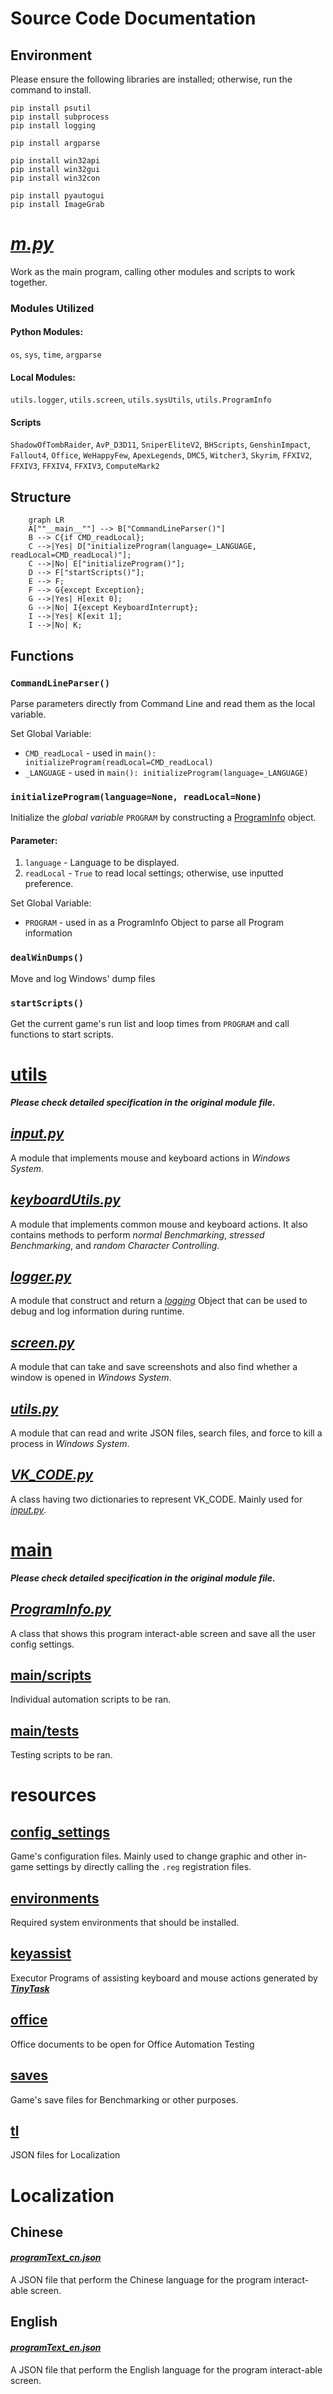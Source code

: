 # Source Code Documentation

## Environment

Please ensure the following libraries are installed; otherwise, run the command to install.

```
pip install psutil
pip install subprocess
pip install logging

pip install argparse

pip install win32api
pip install win32gui
pip install win32con

pip install pyautogui
pip install ImageGrab
```


# [_m.py_](/main.py)

Work as the main program, calling other modules and scripts to work together.

### Modules Utilized

#### Python Modules:
`os`, `sys`, `time`, `argparse`

#### Local Modules:
`utils.logger`, `utils.screen`, `utils.sysUtils`, `utils.ProgramInfo`

#### Scripts
`ShadowOfTombRaider`, `AvP_D3D11`, `SniperEliteV2`, `BHScripts`, `GenshinImpact`, `Fallout4`, `Office`, `WeHappyFew`, `ApexLegends`, `DMC5`, `Witcher3`, `Skyrim`, `FFXIV2`, `FFXIV3`, `FFXIV4`, `FFXIV3`, `ComputeMark2`

## Structure


```mermaid
    graph LR
    A[""__main__""] --> B["CommandLineParser()"]
    B --> C{if CMD_readLocal};
    C -->|Yes| D["initializeProgram(language=_LANGUAGE, readLocal=CMD_readLocal)"];
    C -->|No| E["initializeProgram()"];
    D --> F["startScripts()"];
    E --> F;
    F --> G{except Exception};
    G -->|Yes| H[exit 0];
    G -->|No| I{except KeyboardInterrupt};
    I -->|Yes| K[exit 1];
    I -->|No| K;
```

## Functions

### `CommandLineParser()`

Parse parameters directly from Command Line and read them as the local variable.

Set Global Variable:
- `CMD_readLocal` - used in `main(): initializeProgram(readLocal=CMD_readLocal)`
- `_LANGUAGE` - used in `main(): initializeProgram(language=_LANGUAGE)`

### `initializeProgram(language=None, readLocal=None)`

Initialize the _global variable_ `PROGRAM` by constructing a [ProgramInfo](./main/ProgramInfo.py) object.

#### Parameter:
1. `language` - Language to be displayed.
2. `readLocal` - `True` to read local settings; otherwise, use inputted preference.

Set Global Variable:
- `PROGRAM` - used in as a ProgramInfo Object to parse all Program information

### `dealWinDumps()`

Move and log Windows' dump files

### `startScripts()`

Get the current game's run list and loop times from `PROGRAM` and call functions to start scripts.



# [utils](/utils/)

***Please check detailed specification in the original module file.***

## [_input.py_](/docs/utils/input.md)

A module that implements mouse and keyboard actions in _Windows System_.

## [_keyboardUtils.py_](/docs/utils/keyboardUtils.md)

A module that implements common mouse and keyboard actions. It also contains methods to perform _normal Benchmarking_, _stressed Benchmarking_, and _random Character Controlling_.

## [_logger.py_](/docs/utils/logger.md)

A module that construct and return a [_logging_](https://docs.python.org/3.5/library/logging.html) Object that can be used to debug and log information during runtime.

## [_screen.py_](/docs/utils/screen.md)

A module that can take and save screenshots and also find whether a window is opened in _Windows System_.

## [_utils.py_](/docs/utils/utils.md)

A module that can read and write JSON files, search files, and force to kill a process in _Windows System_.

## [_VK_CODE.py_](/docs/utils/VK_CODE.md)

A class having two dictionaries to represent VK_CODE. Mainly used for [_input.py_](/lib/input.py).



# [main](/main/)

***Please check detailed specification in the original module file.***

## [_ProgramInfo.py_](/docs/main/ProgramInfo.md)

A class that shows this program interact-able screen and save all the user config settings.

## [main/scripts](/main/scripts/)

Individual automation scripts to be ran.

## [main/tests](/main/tests/)

Testing scripts to be ran.



# resources

## [config_settings](/docs/main/config_settings.md)

Game's configuration files. Mainly used to change graphic and other in-game settings by directly calling the `.reg` registration files.

## [environments](/docs/main/environments.md)

Required system environments that should be installed.

## [keyassist](/docs/main/keyassist.md)

Executor Programs of assisting keyboard and mouse actions generated by [***TinyTask***](https://sites.google.com/view/tinytask/)

## [office](/docs/main/office.md)

Office documents to be open for Office Automation Testing

## [saves](/docs/main/saves.md)

Game's save files for Benchmarking or other purposes.

## [tl](/docs/main/tl.md)

JSON files for Localization



# Localization

## Chinese
#### [***programText_cn.json***](/resources/tl/programText_cn.json)
A JSON file that perform the Chinese language for the program interact-able screen.

## English
#### [***programText_en.json***](/resources/tl/programText_en.json)
A JSON file that perform the English language for the program interact-able screen.

